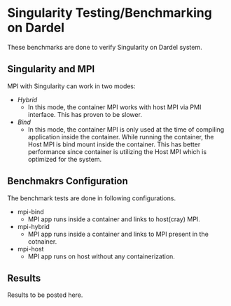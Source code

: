 # Singularity Testing/Benchmarking on Dardel

These benchmarks are done to verify Singularity on Dardel system.

## Singularity and MPI
MPI with Singularity can work in two modes:
- *Hybrid*
  - In this mode, the container MPI works with host MPI via PMI interface. This has proven to be slower.
- *Bind*
  - In this mode, the container MPI is only used at the time of compiling application inside the container. While running the container, the Host MPI is bind mount inside the container. This has better performance since container is utilizing the Host MPI which is optimized for the system.

## Benchmakrs Configuration

The benchmark tests are done in following configurations.
- mpi-bind
  - MPI app runs inside a container and links to host(cray) MPI.
- mpi-hybrid
  - MPI app runs inside a container and links to MPI present in the cotnainer.
- mpi-host
  - MPI app runs on host without any containerization.

## Results

Results to be posted here.
